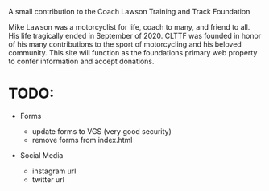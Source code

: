 A small contribution to the Coach Lawson Training and Track Foundation

Mike Lawson was a motorcyclist for life, coach to many, and friend to all. His life tragically ended in September of 2020. CLTTF was founded in honor of his many contributions to the sport of motorcycling and his beloved community. This site will function as the foundations primary web property to confer information and accept donations.

# TODO:

- Forms

  - update forms to VGS (very good security)
  - remove forms from index.html
  <!-- <form id="mailing-list" name="mailing-list" netlify netlify-honeypot="bot-field" enctype="multipart/form-data" hidden>
    <input type="email" name="email" />
  </form>
  <form id="application" name="application" netlify netlify-honeypot="bot-field" enctype="multipart/form-data" hidden>
    <input type="text" name="first" />
    <input type="text" name="last" />
    <input type="email" name="email" />
    <input type="text" name="area" />
    <input type="text" name="office" />
    <input type="text" name="subscriber" />
    <select name="subscriber"></select>
  </form> -->

- Social Media

  - instagram url
  - twitter url
